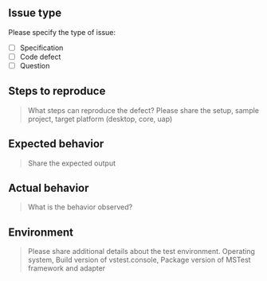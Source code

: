 ## Issue type
Please specify the type of issue:
- [ ] Specification
- [ ] Code defect
- [ ] Question

## Steps to reproduce
> What steps can reproduce the defect?
> Please share the setup, sample project, target platform (desktop, core, uap)

## Expected behavior
> Share the expected output

## Actual behavior
> What is the behavior observed?

## Environment
> Please share additional details about the test environment.
> Operating system, Build version of vstest.console, Package version of MSTest
> framework and adapter
